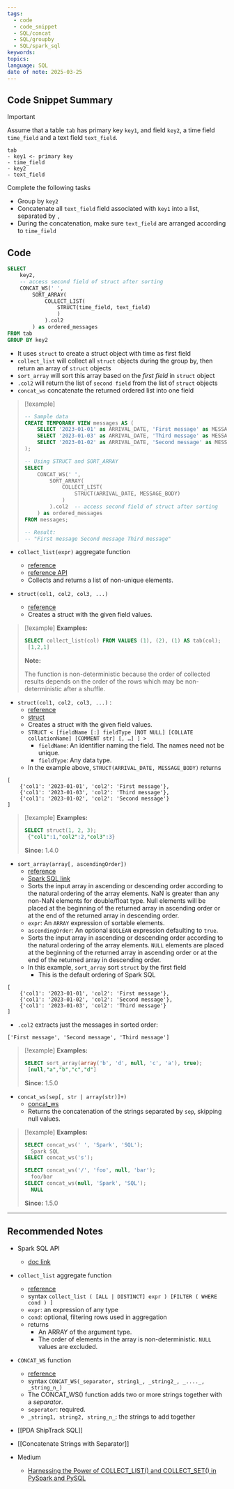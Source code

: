 ```yaml
---
tags:
  - code
  - code_snippet
  - SQL/concat
  - SQL/groupby
  - SQL/spark_sql
keywords: 
topics: 
language: SQL
date of note: 2025-03-25
---
```


## Code Snippet Summary

>[!important]
>Assume that a table `tab` has primary key `key1`, and field `key2`, a time field `time_field` and  a text field `text_field`.
>```
>tab
>- key1 <- primary key
>- time_field 
>- key2
>- text_field    
>```
>
>Complete the following tasks
>- Group by `key2`
>- Concatenate all `text_field` field associated with `key1` into a list, separated by `,`
>- During the concatenation, make sure `text_field` are arranged according to `time_field`
  

## Code

```sql
SELECT
	key2,
	-- access second field of struct after sorting 
	CONCAT_WS(' ', 
		SORT_ARRAY(
			COLLECT_LIST(
				STRUCT(time_field, text_field) 
				) 
			).col2 
		) as ordered_messages
FROM tab
GROUP BY key2
```

- It uses `struct` to create a struct object with time as first field
- `collect_list` will collect all `struct` objects during the group by, then return an array of `struct` objects 
- `sort_array` will sort this array based on the *first field* in `struct` object
- `.col2` will return the list of `second field` from the list of `struct` objects
- `concat_ws` concatenate the returned ordered list into one field

>[!example]
> ```sql
> -- Sample data
> CREATE TEMPORARY VIEW messages AS (
>     SELECT '2023-01-01' as ARRIVAL_DATE, 'First message' as MESSAGE_BODY UNION ALL
>     SELECT '2023-01-03' as ARRIVAL_DATE, 'Third message' as MESSAGE_BODY UNION ALL
>     SELECT '2023-01-02' as ARRIVAL_DATE, 'Second message' as MESSAGE_BODY
> );
> 
> -- Using STRUCT and SORT_ARRAY
> SELECT 
>     CONCAT_WS(' ',
>         SORT_ARRAY(
>             COLLECT_LIST(
>                 STRUCT(ARRIVAL_DATE, MESSAGE_BODY)
>             )
>         ).col2  -- access second field of struct after sorting
>     ) as ordered_messages
> FROM messages;
> 
> -- Result:
> -- "First message Second message Third message"
> 
> ```


- `collect_list(expr)`  aggregate function
	- [reference](https://docs.databricks.com/aws/en/sql/language-manual/functions/collect_list)
	- [reference API](https://spark.apache.org/docs/latest/api/sql/index.html#collect_list)
	- Collects and returns a list of non-unique elements.

- `struct(col1, col2, col3, ...)` 
	- [reference](https://spark.apache.org/docs/latest/api/sql/index.html#struct)
	- Creates a struct with the given field values.


>[!example]
> **Examples:**
> 
> ```sql
> SELECT collect_list(col) FROM VALUES (1), (2), (1) AS tab(col);
>  [1,2,1]
> ```
> 
> **Note:**
> 
> The function is non-deterministic because the order of collected results depends on the order of the rows which may be non-deterministic after a shuffle.


- `struct(col1, col2, col3, ...)` :
	- [reference](https://docs.databricks.com/aws/en/sql/language-manual/data-types/struct-type)
	- [struct](https://spark.apache.org/docs/latest/api/sql/index.html#struct)
	- Creates a struct with the given field values.
	- `STRUCT < [fieldName [:] fieldType [NOT NULL] [COLLATE collationName] [COMMENT str] [, …] ] >`
		- `fieldName`: An identifier naming the field. The names need not be unique.
		- `fieldType`: Any data type.
	- In the example above, `STRUCT(ARRIVAL_DATE, MESSAGE_BODY)` returns
```
[
    {'col1': '2023-01-01', 'col2': 'First message'},
    {'col1': '2023-01-03', 'col2': 'Third message'},
    {'col1': '2023-01-02', 'col2': 'Second message'}
]
```

>[!example]
>**Examples:**
> 
> ```sql
> SELECT struct(1, 2, 3);
>  {"col1":1,"col2":2,"col3":3}
> ```
> 
> **Since:** 1.4.0


- `sort_array(array[, ascendingOrder])` 
	- [reference](https://docs.databricks.com/aws/en/sql/language-manual/functions/sort_array)
	- [Spark SQL link](https://spark.apache.org/docs/latest/api/sql/index.html#sort_array)
	- Sorts the input array in ascending or descending order according to the natural ordering of the array elements. NaN is greater than any non-NaN elements for double/float type. Null elements will be placed at the beginning of the returned array in ascending order or at the end of the returned array in descending order.
	- `expr`: An `ARRAY` expression of sortable elements.
	- `ascendingOrder`: An optional `BOOLEAN` expression defaulting to `true`.
	- Sorts the input array in ascending or descending order according to the natural ordering of the array elements. `NULL` elements are placed at the beginning of the returned array in ascending order or at the end of the returned array in descending order.
	- In this example, `sort_array` sort `struct` by the first field 
		- This is the default ordering of Spark SQL
```
[
    {'col1': '2023-01-01', 'col2': 'First message'},
    {'col1': '2023-01-02', 'col2': 'Second message'},
    {'col1': '2023-01-03', 'col2': 'Third message'}
]
```
- `.col2` extracts just the messages in sorted order:
```
['First message', 'Second message', 'Third message']
```


>[!example]
>**Examples:**
> 
> ```sql
> SELECT sort_array(array('b', 'd', null, 'c', 'a'), true);
>  [null,"a","b","c","d"]
> ```
> 
> **Since:** 1.5.0


- `concat_ws(sep[, str | array(str)]+)` 
	- [concat_ws](https://spark.apache.org/docs/latest/api/sql/index.html#concat_ws)
	- Returns the concatenation of the strings separated by `sep`, skipping null values.


>[!example]
>**Examples:**
> 
> ```sql
> SELECT concat_ws(' ', 'Spark', 'SQL');
>   Spark SQL
> SELECT concat_ws('s');
> 
> SELECT concat_ws('/', 'foo', null, 'bar');
>   foo/bar
> SELECT concat_ws(null, 'Spark', 'SQL');
>   NULL
> ```
> 
> **Since:** 1.5.0





-----------
##  Recommended Notes

- Spark SQL API 
	- [doc link](https://spark.apache.org/docs/latest/api/sql/index.html)

- `collect_list` aggregate function
	- [reference](https://docs.databricks.com/aws/en/sql/language-manual/functions/collect_list)
	- syntax 
	  `collect_list ( [ALL | DISTINCT] expr ) [FILTER ( WHERE cond ) ]`
	- `expr`: an expression of any type
	- `cond`: optional, filtering rows used in aggregation
	- returns
		- An ARRAY of the argument type.
		- The order of elements in the array is non-deterministic. `NULL` values are excluded.


- `CONCAT_WS` function
	- [reference](https://www.w3schools.com/sql/func_sqlserver_concat_ws.asp)
	- syntax `CONCAT_WS(_separator, string1_, _string2_, _...._, _string_n_)`
	- The CONCAT_WS() function adds two or more strings together with a *separator*.
	- `seperator`: required. 
	- `_string1, string2, string_n_`: the strings to add together



- [[PDA ShipTrack SQL]]
- [[Concatenate Strings with Separator]]

- Medium
	- [Harnessing the Power of COLLECT_LIST() and COLLECT_SET() in PySpark and PySQL](https://medium.com/@rahulgosavi.94/harnessing-the-power-of-collect-list-and-collect-set-in-pyspark-and-pysql-d6926f5383cf)